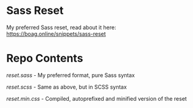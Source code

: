 # Sass Reset

My preferred Sass reset, read about it here: https://boag.online/snippets/sass-reset

# Repo Contents

*reset.sass* - My preferred format, pure Sass syntax

*reset.scss* - Same as above, but in SCSS syntax

*reset.min.css* - Compiled, autoprefixed and minified version of the reset